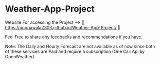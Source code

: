 # Weather-App-Project

Website For accessing the Project ==> || https://poonawala2303.github.io/Weather-App-Project/ ||

Feel Free to share any feedbacks and recommendations if you have.

Note: The Daily and Hourly Forecast are not available as of now since both of these services are Paid and require a subscription (One Call Api by OpenWeather)
